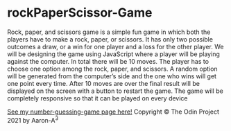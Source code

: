 # rockPaperScissor-Game

Rock, paper, and scissors game is a simple fun game in which both the players have to make a rock, paper, or scissors. It has only two possible outcomes a draw, or a win for one player and a loss for the other player. We will be designing the game using JavaScript where a player will be playing against the computer. In total there will be 10 moves. The player has to choose one option among the rock, paper, and scissors. A random option will be generated from the computer’s side and the one who wins will get one point every time. After 10 moves are over the final result will be displayed on the screen with a button to restart the game. The game will be completely responsive so that it can be played on every device

[See my number-guessing-game page here!](https://aron-helu.github.io/rockPaperScissor-Game/
)
Copyright &copy; The Odin Project 2021 by Aaron-A<sup>3</sup>
